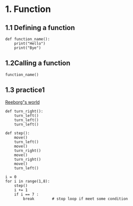 # 1. Function 
## 1.1 Defining a function
```
def function_name():
    print("Hello")
    print("Bye")
```
## 1.2Calling a function 
```
function_name()
```
## 1.3 practice1 
[Reeborg"s world](https://reeborg.ca/reeborg.html?lang=en&mode=python&menu=worlds%2Fmenus%2Freeborg_intro_en.json&name=Hurdle%201&url=worlds%2Ftutorial_en%2Fhurdle1.json)
```
def turn_right():
    turn_left()
    turn_left()
    turn_left()

def step():
    move()
    turn_left()
    move()
    turn_right()
    move()
    turn_right()
    move()
    turn_left()

i = 0    
for i in range(1,8):
    step()
    i += 1
    if i == 7 : 
        break        # stop loop if meet some condition 
```
